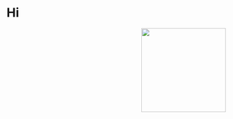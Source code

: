 # Hi

<img style="float: right;" src="https://raw.githubusercontent.com/gocrazygh/gocrazygh/main/warmcoffee.gif" width="194"/>
